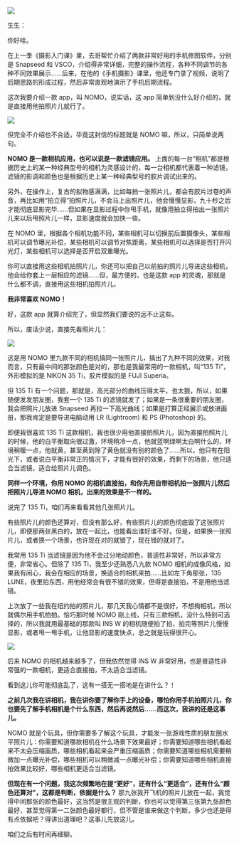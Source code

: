 [![](https://static001.geekbang.org/resource/image/1a/e3/1a5f99aceebf06538b9a5d63dcd973e3.jpg?wh=750x360)](http://time.geekbang.org/column/article/493315)

生生：

你好哇。

在上一季《摄影入门课》里，去哥帮忙介绍了两款非常好用的手机修图软件，分别是 Snapseed 和 VSCO，介绍得非常详细，完整的操作流程，各种不同调节的各种不同效果展示……后来，在他的《手机摄影》课里，他还专门录了视频，说明了后期思路的形成过程，然后非常直观地演示了手机后期流程。

这次我要介绍一款 app，叫 NOMO，说实话，这 app 简单到没什么好介绍的，就是直接用他拍照片儿就行了。

![](https://static001.geekbang.org/resource/image/c9/b1/c9274893f72a227af82a07a96a8433b1.jpg?wh=3661x6083)

但完全不介绍也不合适，毕竟这封信的标题就是 NOMO 嘛，所以，只简单说两句。

**NOMO 是一款相机应用，也可以说是一款滤镜应用。** 上面的每一台“相机”都是根据历史上的某一种经典型号的相机为灵感设计的，每一台相机都代表着一种滤镜，滤镜的影调和颜色也是根据历史上某一种经典型号的胶片调试出来的。

另外，在操作上，复古的拟物感满满，比如每拍一张照片儿，都会有胶片过卷的声音，再比如用“拍立得”拍照片儿，不会马上出照片儿，他会慢慢显影，九十秒之后才能彻底显影完毕……但如果在显影过程中你甩手机，就像用拍立得拍出一张照片儿来以后甩照片儿一样，显影速度就会加快一些。

在 NOMO 里，根据各个相机功能不同，某些相机可以切换前后置摄像头，某些相机可以调节曝光补偿，某些相机可以调节对焦距离，某些相机可以选择是否打开闪光灯，某些相机可以选择是否开启双重曝光。

你可以直接用这些相机拍照片儿，你还可以把自己以前拍的照片儿导进这些相机，他会给你套上一层相应的滤镜……但，最方便的，也是这款 app 的灵魂，那就是什么都不调，直接用这些相机拍照片儿。

**我非常喜欢 NOMO！**

好，这款 app 就算介绍完了，但显然我们要说的远不止这些。

所以，废话少说，直接先看照片儿：

![](https://static001.geekbang.org/resource/image/a7/ae/a7eba52bb9d06d4e579085f9ed37d4ae.jpg?wh=12638x8622)

这是用 NOMO 里九款不同的相机搞同一张照片儿，搞出了九种不同的效果，对我而言，只有最中间的那张颜色是对的，那也是我最常用的一款相机，叫“135 Ti”，外形模拟的是 NIKON 35 Ti，胶片模拟的是 FUJI Superia。

但 135 Ti 有一个问题，那就是，高光部分的曲线压得太平，也太狠，所以，如果随便发发朋友圈，我套一个 135 Ti 的滤镜就发了；如果是一条很重要的朋友圈，我会把照片儿放进 Snapseed 再拉一下高光曲线；如果是打算正经展示或放进画册，那我肯定是要导进电脑动用 LR (Lightroom) 和 PS (Photoshop) 的。

即便我很喜欢 135 Ti 这款相机，我也很少用他直接拍照片儿，因为直接拍照片儿的时候，他的白平衡取向很过激，环境稍冷一点，他就蓝啊绿啊太白啊什么的，环境稍暖一点，他就黄，甚至黄到除了黄色就没有别的颜色了……所以，他只有在阳光下，或者说白平衡非常正的情况下，才能有很好的效果，而剩下的场景，他只适合当滤镜，适合给照片儿调色。

**同样一个环境，你用 NOMO 的相机直接拍，和你先用自带相机拍一张照片儿然后把照片儿导进 NOMO 相机，出来的效果是不一样的。**

说完了 135 Ti，咱们再来看看其他几张照片儿。

有些照片儿的颜色还算对，但没有那么好，有些照片儿的颜色彻底毁了这张照片儿，即便那两张黑白的，放在一起比，也能看出谁好谁不好。但是，如果换一张照片儿，或者换一个场景，也许现在对的就错了，现在错的就对了。

我常用 135 Ti 当滤镜是因为他不会过分地动颜色，普适性非常好，所以非常方便，非常省心。但除了 135 Ti，我至少还熟悉八九款 NOMO 相机的成像风格，如果我有闲心，我会在相应的场景，换适合的相机来拍……比如左下角那张，135 LUNE，夜里拍东西，用他经常会有很不错的效果，但得是直接拍，不是用他当滤镜。

上次放了一些我在纽约拍的照片儿，那几天我心情都不是很好，不想掏相机，所以就偶尔用手机拍拍。恰巧那时候 NOMO 刚上线，只有三款相机，没什么特别可选择的，所以我就用最基础的那款叫 INS W 的相机随便拍了拍，拍完等照片儿慢慢显影，或者甩一甩手机，让他显影的速度快点，总之就是玩得很开心。

![](https://static001.geekbang.org/resource/image/15/39/15dd7b607d20b7fb21d73fc5393f5f39.jpg?wh=3333x5000)

后来 NOMO 的相机越来越多了，但我依然觉得 INS W 非常好用，也是普适性非常强的一款相机，更适合直接拍，不太适合当滤镜。

看到这儿你可能彻底乱了，这有一搭无一搭地是在讲什么？！

**之前几次我在讲相机，我在讲你要了解你手上的设备，哪怕你用手机拍照片儿，你也要先了解手机相机是个什么东西，然后再说然后……而这次，我讲的还是这事儿。**

NOMO 就是个玩具，但你需要多了解这个玩具，才能发一张游戏性质的朋友圈水平照片儿：你需要知道哪款相机在什么场景下效果最好；你需要知道哪些相机看起来不太会压缩画质，哪些相机看起来会严重压缩画质；你需要知道哪些相机需要稍微加一点曝光补偿，哪些相机可以稍微减一点曝光补偿；你需要知道哪些相机直接拍效果比较好，哪些相机更适合当滤镜。

**但现在有一个问题，我这次频繁地在提“更好”，还有什么“更适合”，还有什么“颜色还算对”，这都是判断，依据是什么？** 那九张我开飞机的照片儿放在一起，我觉得中间那张的颜色最好，这当然是很主观的判断，你也可以觉得第三张第九张颜色最好，甚至觉得第一二张颜色最好都行，但不管是谁来做这个判断，多少也还是得有点依据吧？得讲出道理吧？这事儿先放这儿。

咱们之后有时间再细聊。